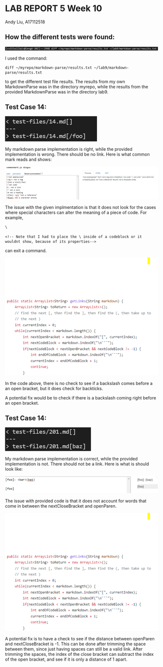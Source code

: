 # LAB REPORT 5 Week 10
Andy Liu, A17112518

## How the different tests were found:

![Image](diffCommand.PNG)

I used the command:


```
diff ~/myrepo/markdown-parse/results.txt ~/lab9/markdown-parse/results.txt

```

to get the different test file results. The results from my own MarkdownParse was in the directory myrepo, while the results from the provided MarkdownParse was in the directory lab9.

## Test Case 14:
![Image](testCase1JoeWrong.PNG)

My markdown parse implementation is right, while the provided implementation is wrong. There should be no link. Here is what common mark reads and shows:

![Image](commonmark14.PNG)


The issue with the given implmentation is that it does not look for the cases where special characters can alter the meaning of a piece of code. For example,
```
\

<!-- Note that I had to place the \ inside of a codeblock or it wouldnt show, because of its properties-->
```
 can exit a command. 

![Image](codeblock15l.PNG)

In the code above, there is no check to see if a backslash comes before a an open bracket, but it does check for backticks.

A potential fix would be to check if there is a backslash coming right before an open bracket.


## Test Case 14:

![image](testcase201.PNG)

My markdown parse implementation is correct, while the provided implementation is not. There should not be a link. Here is what is should look like: 

![image](testcase22.PNG)

The issue with provided code is that it does not account for words that come in between the nextCloseBracket and openParen.

![Image](codeblock15l.PNG)

A potential fix is to have a check to see if the distance between openParen and nextCloseBracket is -1. This can be done after trimming the space between them, since just having spaces can still be a valid link. After trimming the spaces, the index of the close bracket can subtract the index of the open bracket, and see if it is only a distance of 1 apart.